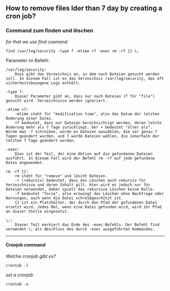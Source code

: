 ## How to remove files lder than 7 day by creating a cron job?

### Command zum finden und löschen

_for that we use  *find* coomand_
````
find /var/log/security -type f -mtime +7 -exec rm -rf {} \; 
````

Parameter im Befehl:

    /var/log/security:
        Dies gibt das Verzeichnis an, in dem nach Dateien gesucht werden soll. In diesem Fall ist es das Verzeichnis /var/log/security, das oft sicherheitsbezogene Logs enthält.

    -type f:
        Dieser Parameter gibt an, dass nur nach Dateien (f für "file") gesucht wird. Verzeichnisse werden ignoriert.

    -mtime +7:
        -mtime steht für "modification time", also das Datum der letzten Änderung einer Datei.
        +7 bedeutet, dass nur Dateien berücksichtigt werden, deren letzte Änderung mehr als 7 Tage zurückliegt. Der + bedeutet "älter als". Würde man -7 schreiben, würde es Dateien auswählen, die vor genau 7 Tagen geändert wurden, und 7 würde Dateien wählen, die innerhalb der letzten 7 Tage geändert wurden.

    -exec:
        Dies ist der Teil, der eine Aktion auf die gefundenen Dateien ausführt. In diesem Fall wird der Befehl rm -rf auf jede gefundene Datei angewendet.

    rm -rf {}:
        rm steht für "remove" und löscht Dateien.
        -r (rekursiv) bedeutet, dass das Löschen auch rekursiv für Verzeichnisse und deren Inhalt gilt. Hier wird es jedoch nur für Dateien verwendet, daher spielt das rekursive Löschen keine Rolle.
        -f bedeutet "force", also erzwingt das Löschen ohne Nachfrage oder Warnungen, auch wenn die Datei schreibgeschützt ist.
        {} ist ein Platzhalter, der durch den Pfad der gefundenen Datei ersetzt wird. Jedes Mal, wenn eine Datei gefunden wird, wird ihr Pfad an dieser Stelle eingesetzt.

    \;:
        Dieser Teil markiert das Ende des -exec-Befehls. Der Befehl find verwendet \; als Abschluss des durch -exec ausgeführten Kommandos.


----
#### Cronjob command 

_Welche cronjob gibt es?_
````
crontab -l
````

 _set a cronjob_
````
crontab -e
````


````

````
